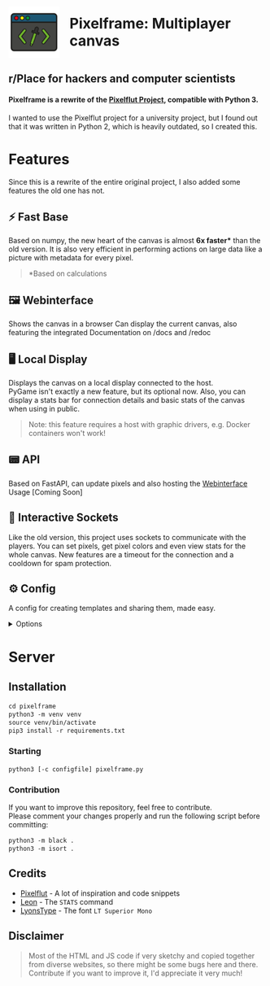 <div style="display: flex; align-items: center;">
    <img src="https://raw.githubusercontent.com/MatrixCodeDE/pixelframe/main/Misc/icon.svg" width="100" alt="PixelFrame" title="PixelFrame by Matrix">
    <div style="margin-left: 20px; display: flex; align-items: center;">
        <h1 style="margin: 0;">Pixelframe: Multiplayer canvas</h1>
    </div>
</div>

## r/Place for hackers and computer scientists

#### Pixelframe is a rewrite of the [Pixelflut Project](https://github.com/defnull/pixelflut), compatible with Python 3.

I wanted to use the Pixelflut project for a university project, but I found out that it was written in Python 2, which is heavily outdated, so I created this.

<h1>Features</h1>

Since this is a rewrite of the entire original project, I also added some features the old one has not.
## ⚡️ Fast Base
Based on numpy, the new heart of the canvas is almost **6x faster&#42;** than the old version. It is also very efficient in performing actions on large data like a picture with metadata for every pixel.

> &#42;Based on calculations

## 🖼 Webinterface

Shows the canvas in a browser
Can display the current canvas, also featuring the integrated Documentation on /docs and /redoc

## 🖥 Local Display

Displays the canvas on a local display connected to the host. \
PyGame isn't exactly a new feature, but its optional now. Also, you can display a stats bar for connection details and basic stats of the canvas when using in public.

> Note: this feature requires a host with graphic drivers, e.g. Docker containers won't work!

## 📟 API

Based on FastAPI, can update pixels and also hosting the [Webinterface](#-webinterface) \
Usage [Coming Soon]

## 🔌 Interactive Sockets

Like the old version, this project uses sockets to communicate with the players. You can set pixels, get pixel colors and even view stats for the whole canvas. New features are a timeout for the connection and a cooldown for spam protection.

## ⚙️ Config

A config for creating templates and sharing them, made easy.
<details>
<summary>Options</summary>

- Name
- Game Rules
- Frontends Settings
- Connection Infos
- Canvas Settings
</details>

# Server
## Installation

```shell
cd pixelframe
python3 -m venv venv
source venv/bin/activate
pip3 install -r requirements.txt
```

### Starting

```shell
python3 [-c configfile] pixelframe.py
```

### Contribution

If you want to improve this repository, feel free to contribute. \
Please comment your changes properly and run the following script before committing:

```shell
python3 -m black .
python3 -m isort .
```

## Credits

* [Pixelflut](https://github.com/defnull/pixelflut) - A lot of inspiration and code snippets
* [Leon](https://git.leon.wtf/leon/pixelflut) - The `STATS` command
* [LyonsType](./Misc/OFL.txt) - The font `LT Superior Mono`

## Disclaimer

> Most of the HTML and JS code if very sketchy and copied together from diverse websites, so there might be some bugs here and there. Contribute if you want to improve it, I'd appreciate it very much!
